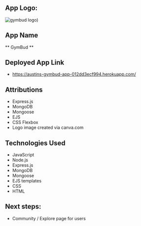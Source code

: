 ## App Logo:
![gymbud logo](./austins-gymlog-app.png))


## App Name
** GymBud **


## Deployed App Link
- https://austins-gymbud-app-012dd3ecf994.herokuapp.com/

## Attributions
- Express.js
- MongoDB
- Mongoose
- EJS
- CSS Flexbox
- Logo image created via canva.com


## Technologies Used
- JavaScript
- Node.js  
- Express.js  
- MongoDB  
- Mongoose  
- EJS templates 
- CSS
- HTML


## Next steps:
- Community / Explore page for users